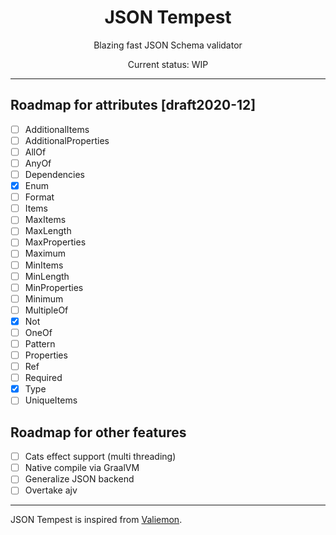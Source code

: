 <h1 align="center">JSON Tempest</h1>
<p align="center">Blazing fast JSON Schema validator</p>
<p align="center">Current status: WIP</p>
<hr/>

## Roadmap for attributes [draft2020-12]

- [ ] AdditionalItems
- [ ] AdditionalProperties
- [ ] AllOf
- [ ] AnyOf
- [ ] Dependencies
- [x] Enum
- [ ] Format
- [ ] Items
- [ ] MaxItems
- [ ] MaxLength
- [ ] MaxProperties
- [ ] Maximum
- [ ] MinItems
- [ ] MinLength
- [ ] MinProperties
- [ ] Minimum
- [ ] MultipleOf
- [x] Not
- [ ] OneOf
- [ ] Pattern
- [ ] Properties
- [ ] Ref
- [ ] Required
- [x] Type
- [ ] UniqueItems

## Roadmap for other features

- [ ] Cats effect support (multi threading)
- [ ] Native compile via GraalVM
- [ ] Generalize JSON backend
- [ ] Overtake ajv

<hr/>

JSON Tempest is inspired from [Valiemon](https://github.com/pokutuna/p5-Valiemon).
